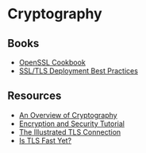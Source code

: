 Cryptography
============


Books
-----

 - [OpenSSL Cookbook](https://www.feistyduck.com/books/openssl-cookbook/)
 - [SSL/TLS Deployment Best Practices](https://www.ssllabs.com/projects/best-practices/)

Resources
---------

 - [An Overview of Cryptography](http://www.garykessler.net/library/crypto.html)
 - [Encryption and Security Tutorial](https://www.cs.auckland.ac.nz/~pgut001/tutorial/)
 - [The Illustrated TLS Connection](https://tls.ulfheim.net/)
 - [Is TLS Fast Yet?](https://istlsfastyet.com/)
